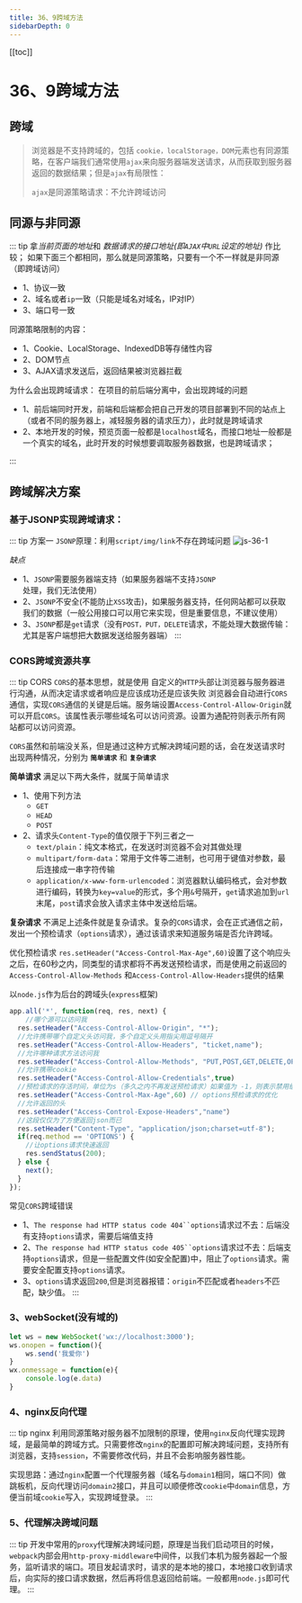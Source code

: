 ```yaml
---
title: 36、9跨域方法
sidebarDepth: 0
---
```

[[toc]]
# 36、9跨域方法

## 跨域
>浏览器是不支持跨域的，包括 `cookie，localStorage，DOM`元素也有同源策略，在客户端我们通常使用`ajax`来向服务器端发送请求，从而获取到服务器返回的数据结果；但是`ajax`有局限性：
>
>`ajax`是同源策略请求：不允许跨域访问
## 同源与非同源
::: tip
拿*当前页面的地址*和 *数据请求的接口地址(即`AJAX`中`URL`设定的地址)* 作比较；
如果下面三个都相同，那么就是同源策略，只要有一个不一样就是非同源（即跨域访问）
- 1、协议一致
- 2、域名或者`ip`一致（只能是域名对域名，IP对IP）
- 3、端口号一致

同源策略限制的内容：
- 1、Cookie、LocalStorage、IndexedDB等存储性内容
- 2、DOM节点
- 3、AJAX请求发送后，返回结果被浏览器拦截

为什么会出现跨域请求：
在项目的前后端分离中，会出现跨域的问题
- 1、前后端同时开发，前端和后端都会把自己开发的项目部署到不同的站点上（或者不同的服务器上，减轻服务器的请求压力），此时就是跨域请求
- 2、本地开发的时候，预览页面一般都是`localhost`域名，而接口地址一般都是一个真实的域名，此时开发的时候想要调取服务器数据，也是跨域请求；

:::
## 跨域解决方案
### 基于JSONP实现跨域请求：
::: tip 方案一
`JSONP`原理：利用`script/img/link`不存在跨域问题
<img :src="$withBase('/assets/js-36-1.png')" alt="js-36-1">

*缺点*
- 1、`JSONP`需要服务器端支持（如果服务器端不支持`JSONP`处理，我们无法使用）
- 2、`JSONP`不安全(不能防止`XSS`攻击)，如果服务器支持，任何网站都可以获取我们的数据（一般公用接口可以用它来实现，但是重要信息，不建议使用）
- 3、`JSONP`都是`get`请求（没有`POST，PUT，DELETE`请求，不能处理大数据传输：尤其是客户端想把大数据发送给服务器端）
:::
### CORS跨域资源共享
::: tip CORS
`CORS`的基本思想，就是使用 自定义的`HTTP`头部让浏览器与服务器进行沟通，从而决定请求或者响应是应该成功还是应该失败
浏览器会自动进行`CORS`通信，实现`CORS`通信的关键是后端。服务端设置`Access-Control-Allow-Origin`就可以开启`CORS`。该属性表示哪些域名可以访问资源。设置为通配符则表示所有网站都可以访问资源。

`CORS`虽然和前端没关系，但是通过这种方式解决跨域问题的话，会在发送请求时出现两种情况，分别为 **`简单请求`** 和 **`复杂请求`**

**简单请求**
满足以下两大条件，就属于简单请求
- 1、使用下列方法
  - `GET`
  - `HEAD`
  - `POST`
- 2、请求头`Content-Type`的值仅限于下列三者之一
  - `text/plain`：纯文本格式，在发送时浏览器不会对其做处理
  - `multipart/form-data`：常用于文件等二进制，也可用于键值对参数，最后连接成一串字符传输
  - `application/x-www-form-urlencoded`：浏览器默认编码格式，会对参数进行编码，转换为`key=value`的形式，多个用`&`号隔开，`get`请求追加到`url`末尾，`post`请求会放入请求主体中发送给后端。

**复杂请求**
不满足上述条件就是复杂请求。复杂的`CORS`请求，会在正式通信之前，发出一个预检请求（`options`请求），通过该请求来知道服务端是否允许跨域。

优化预检请求
`res.setHeader("Access-Control-Max-Age",60)`设置了这个响应头之后，在60秒之内，同类型的请求都将不再发送预检请求，而是使用之前返回的`Access-Control-Allow-Methods` 和`Access-Control-Allow-Headers`提供的结果

以`node.js`作为后台的跨域头(`express`框架)
```js 
app.all('*', function(req, res, next) {
	//哪个源可以访问我
  res.setHeader("Access-Control-Allow-Origin", "*");
  //允许携带哪个自定义头访问我，多个自定义头用指尖用逗号隔开
  res.setHeader("Access-Control-Allow-Headers", "ticket,name");
  //允许哪种请求方法访问我
  res.setHeader("Access-Control-Allow-Methods", "PUT,POST,GET,DELETE,OPTIONS");
  //允许携带cookie
  res.setHeader("Access-Control-Allow-Credentials",true)
  //预检请求的存活时间，单位为s（多久之内不再发送预检请求）如果值为 -1，则表示禁用缓存，每一次请求都需要提供预检请求，即用OPTIONS请求进行检测。
  res.setHeader("Access-Control-Max-Age",60) // options预检请求的优化
  //允许返回的头
  res.setHeader("Access-Control-Expose-Headers","name"）
  //这段仅仅为了方便返回json而已
  res.setHeader("Content-Type", "application/json;charset=utf-8");
  if(req.method == 'OPTIONS') {
    //让options请求快速返回
    res.sendStatus(200); 
  } else { 
    next(); 
  }
});
```

常见`CORS`跨域错误
- 1、`The response had HTTP status code 404``options`请求过不去：后端没有支持`options`请求，需要后端值支持
- 2、`The response had HTTP status code 405``options`请求过不去：后端支持`options`请求，但是一些配置文件(如安全配置)中，阻止了`options`请求。需要安全配置支持`options`请求。
- 3、`options`请求返回`200`,但是浏览器报错：`origin`不匹配或者`headers`不匹配，缺少值。
:::
### 3、webSocket(没有域的)
```js
let ws = new WebSocket('wx://localhost:3000');
ws.onopen = function(){
	ws.send('我爱你')
}
wx.onmessage = function(e){
	console.log(e.data)
}
```
### 4、nginx反向代理
::: tip nginx
利用同源策略对服务器不加限制的原理，使用`nginx`反向代理实现跨域，是最简单的跨域方式。只需要修改`nginx`的配置即可解决跨域问题，支持所有浏览器，支持`session`，不需要修改代码，并且不会影响服务器性能。

实现思路：通过`nginx`配置一个代理服务器（域名与`domain1`相同，端口不同）做跳板机，反向代理访问`domain2`接口，并且可以顺便修改`cookie`中`domain`信息，方便当前域`cookie`写入，实现跨域登录。
:::

### 5、代理解决跨域问题
::: tip
开发中常用的`proxy`代理解决跨域问题，原理是当我们启动项目的时候，`webpack`内部会用`http-proxy-middleware`中间件，以我们本机为服务器起一个服务，监听请求的端口。项目发起请求时，请求的是本地的接口，本地接口收到请求后，向实际的接口请求数据，然后再将信息返回给前端。一般都用`node.js`即可代理。
:::